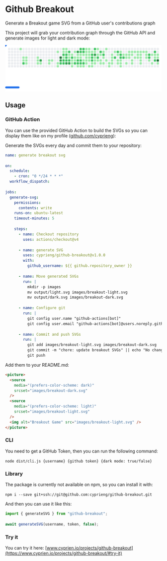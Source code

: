 # Github Breakout

Generate a Breakout game SVG from a GitHub user's contributions graph

This project will grab your contribution graph through the GitHub API and generate images for light and dark mode:

<picture>
  <source
    media="(prefers-color-scheme: dark)"
    srcset="example/dark.svg"
  />
  <source
    media="(prefers-color-scheme: light)"
    srcset="example/light.svg"
  />
  <img alt="Breakout Game" src="example/light.svg" />
</picture>

## Usage

### GitHub Action

You can use the provided GitHub Action to build the SVGs so you can display them like on my profile ([github.com/cyprieng](https://github.com/cyprieng)):

Generate the SVGs every day and commit them to your repository:

```yaml
name: generate breakout svg

on:
  schedule:
    - cron: "0 */24 * * *"
  workflow_dispatch:

jobs:
  generate-svg:
    permissions:
      contents: write
    runs-on: ubuntu-latest
    timeout-minutes: 5

    steps:
      - name: Checkout repository
        uses: actions/checkout@v4

      - name: generate SVG
        uses: cyprieng/github-breakout@v1.0.0
        with:
          github_username: ${{ github.repository_owner }}

      - name: Move generated SVGs
        run: |
          mkdir -p images
          mv output/light.svg images/breakout-light.svg
          mv output/dark.svg images/breakout-dark.svg

      - name: Configure git
        run: |
          git config user.name "github-actions[bot]"
          git config user.email "github-actions[bot]@users.noreply.github.com"

      - name: Commit and push SVGs
        run: |
          git add images/breakout-light.svg images/breakout-dark.svg
          git commit -m "chore: update breakout SVGs" || echo "No changes to commit"
          git push
```

Add them to your README.md:

```html
<picture>
  <source
    media="(prefers-color-scheme: dark)"
    srcset="images/breakout-dark.svg"
  />
  <source
    media="(prefers-color-scheme: light)"
    srcset="images/breakout-light.svg"
  />
  <img alt="Breakout Game" src="images/breakout-light.svg" />
</picture>
```

### CLI

You need to get a GitHub Token, then you can run the following command:

`node dist/cli.js {username} {github token} {dark mode: true/false}`

### Library

The package is currently not available on npm, so you can install it with:

`npm i --save git+ssh://git@github.com:cyprieng/github-breakout.git`

And then you can use it like this:

```javascript
import { generateSVG } from "github-breakout";

await generateSVG(username, token, false);
```

### Try it

You can try it here: [www.cyprien.io/projects/github-breakout](https://www.cyprien.io/projects/github-breakout/#try-it)
